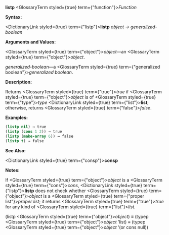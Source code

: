 **listp** <GlossaryTerm styled={true} term={"function"}><i>Function</i></GlossaryTerm> 



**Syntax:** 



<DictionaryLink styled={true} term={"listp"}><b>listp</b></DictionaryLink> *object → generalized-boolean* 



**Arguments and Values:** 



<GlossaryTerm styled={true} term={"object"}><i>object</i></GlossaryTerm>—an <GlossaryTerm styled={true} term={"object"}><i>object</i></GlossaryTerm>. 



*generalized-boolean*—a <GlossaryTerm styled={true} term={"generalized boolean"}><i>generalized boolean</i></GlossaryTerm>. 



**Description:** 



Returns <GlossaryTerm styled={true} term={"true"}><i>true</i></GlossaryTerm> if <GlossaryTerm styled={true} term={"object"}><i>object</i></GlossaryTerm> is of <GlossaryTerm styled={true} term={"type"}><i>type</i></GlossaryTerm> <DictionaryLink styled={true} term={"list"}><b>list</b></DictionaryLink>; otherwise, returns <GlossaryTerm styled={true} term={"false"}><i>false</i></GlossaryTerm>. 



**Examples:**
```lisp
(listp nil) → true 
(listp (cons 1 2)) → true 
(listp (make-array 6)) → false 
(listp t) → false 
```
**See Also:** 



<DictionaryLink styled={true} term={"consp"}><b>consp</b></DictionaryLink> 



**Notes:** 



If <GlossaryTerm styled={true} term={"object"}><i>object</i></GlossaryTerm> is a <GlossaryTerm styled={true} term={"cons"}><i>cons</i></GlossaryTerm>, <DictionaryLink styled={true} term={"listp"}><b>listp</b></DictionaryLink> does not check whether <GlossaryTerm styled={true} term={"object"}><i>object</i></GlossaryTerm> is a <GlossaryTerm styled={true} term={"proper list"}><i>proper list</i></GlossaryTerm>; it returns <GlossaryTerm styled={true} term={"true"}><i>true</i></GlossaryTerm> for any kind of <GlossaryTerm styled={true} term={"list"}><i>list</i></GlossaryTerm>. 



(listp <GlossaryTerm styled={true} term={"object"}><i>object</i></GlossaryTerm>) *≡* (typep <GlossaryTerm styled={true} term={"object"}><i>object</i></GlossaryTerm> ’list) *≡* (typep <GlossaryTerm styled={true} term={"object"}><i>object</i></GlossaryTerm> ’(or cons null)) 







 



 



